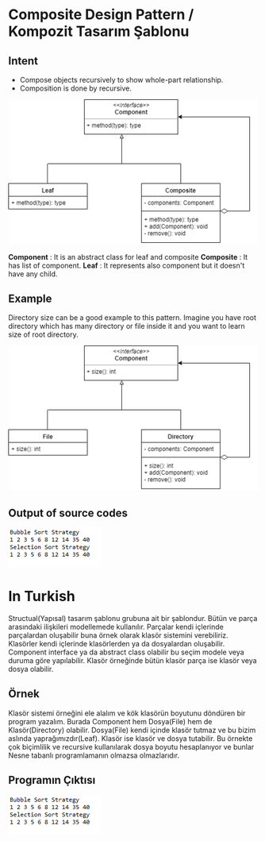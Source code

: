 # Composite Design Pattern / Kompozit Tasarım Şablonu
## Intent
 - Compose objects recursively to show whole-part relationship.
 - Composition is done by recursive.
 
![Strategy Pattern uml diagram](https://github.com/necatiakbasoglu/Design-Patterns/blob/master/Composite/composite.png)

**Component** : It is an abstract class for leaf and composite
**Composite** : It has list of component. 
**Leaf** : It represents also component but it doesn't have any child.

## Example
Directory size can be a good example to this pattern. Imagine you have root directory which has many directory or file inside it
and you want to learn size of root directory. 

![Composite Pattern uml diagram](https://github.com/necatiakbasoglu/Design-Patterns/blob/master/Composite/directory.png)

## Output of source codes
![Output](https://github.com/necatiakbasoglu/Design-Patterns/blob/master/Strategy/output.png)

# In Turkish
Structual(Yapısal) tasarım şablonu grubuna ait bir şablondur. Bütün ve parça arasındaki ilişkileri
modellemede kullanılır. Parçalar kendi içlerinde parçalardan oluşabilir buna örnek olarak klasör sistemini
verebiliriz. Klasörler kendi içlerinde klasörlerden ya da dosyalardan oluşabilir. Component interface ya da abstract class
olabilir bu seçim modele veya duruma göre yapılabilir. Klasör örneğinde bütün klasör parça ise klasör veya dosya olabilir.
## Örnek
Klasör sistemi örneğini ele alalım ve kök klasörün boyutunu döndüren bir program yazalım. Burada Component hem Dosya(File)
hem de Klasör(Directory) olabilir. Dosya(File) kendi içinde klasör tutmaz ve bu bizim aslında yaprağımızdır(Leaf). Klasör ise
klasör ve dosya tutabilir. Bu örnekte çok biçimlilik ve recursive kullanılarak dosya boyutu hesaplanıyor ve bunlar Nesne tabanlı
programlamanın olmazsa olmazlarıdır. 
 
## Programın Çıktısı
![Output](https://github.com/necatiakbasoglu/Design-Patterns/blob/master/Strategy/output.png)
 
